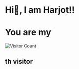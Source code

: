 <h1> Hi👋, I am Harjot!! </h1>


<h1>You are my </h1>

![Visitor Count](https://profile-counter.glitch.me/{Harjotsinghh}/count.svg)<h2>th visitor</h2>

